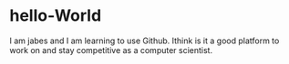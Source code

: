 # hello-World

I am jabes and I am learning to use Github.
Ithink is it a good platform to work on and stay competitive as a computer scientist.
